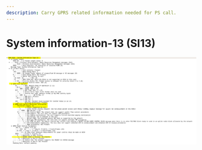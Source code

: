 ```yaml
---
description: Carry GPRS related information needed for PS call.
---
```


# System information-13 (SI13)

![](<../.gitbook/assets/image (11).png>)
